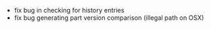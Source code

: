* fix bug in checking for history entries
* fix bug generating part version comparison (illegal path on OSX)
